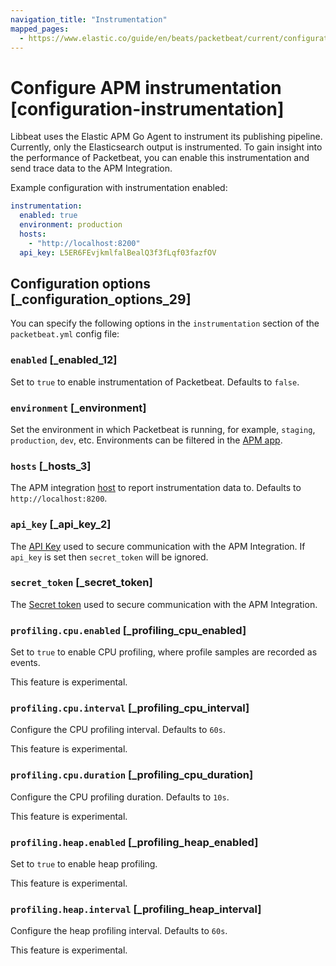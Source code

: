 ```yaml
---
navigation_title: "Instrumentation"
mapped_pages:
  - https://www.elastic.co/guide/en/beats/packetbeat/current/configuration-instrumentation.html
---
```


# Configure APM instrumentation [configuration-instrumentation]


Libbeat uses the Elastic APM Go Agent to instrument its publishing pipeline. Currently, only the Elasticsearch output is instrumented. To gain insight into the performance of Packetbeat, you can enable this instrumentation and send trace data to the APM Integration.

Example configuration with instrumentation enabled:

```yaml
instrumentation:
  enabled: true
  environment: production
  hosts:
    - "http://localhost:8200"
  api_key: L5ER6FEvjkmlfalBealQ3f3fLqf03fazfOV
```


## Configuration options [_configuration_options_29]

You can specify the following options in the `instrumentation` section of the `packetbeat.yml` config file:


### `enabled` [_enabled_12]

Set to `true` to enable instrumentation of Packetbeat. Defaults to `false`.


### `environment` [_environment]

Set the environment in which Packetbeat is running, for example, `staging`, `production`, `dev`, etc. Environments can be filtered in the [APM app](docs-content://solutions/observability/apps/overviews.md).


### `hosts` [_hosts_3]

The APM integration [host](docs-content://reference/ingestion-tools/observability/apm-settings.md) to report instrumentation data to. Defaults to `http://localhost:8200`.


### `api_key` [_api_key_2]

The [API Key](docs-content://reference/ingestion-tools/observability/apm-settings.md) used to secure communication with the APM Integration. If `api_key` is set then `secret_token` will be ignored.


### `secret_token` [_secret_token]

The [Secret token](docs-content://reference/ingestion-tools/observability/apm-settings.md) used to secure communication with the APM Integration.


### `profiling.cpu.enabled` [_profiling_cpu_enabled]

Set to `true` to enable CPU profiling, where profile samples are recorded as events.

This feature is experimental.


### `profiling.cpu.interval` [_profiling_cpu_interval]

Configure the CPU profiling interval. Defaults to `60s`.

This feature is experimental.


### `profiling.cpu.duration` [_profiling_cpu_duration]

Configure the CPU profiling duration. Defaults to `10s`.

This feature is experimental.


### `profiling.heap.enabled` [_profiling_heap_enabled]

Set to `true` to enable heap profiling.

This feature is experimental.


### `profiling.heap.interval` [_profiling_heap_interval]

Configure the heap profiling interval. Defaults to `60s`.

This feature is experimental.

